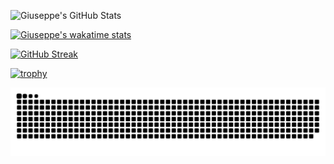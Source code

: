![Giuseppe's GitHub Stats](https://github-readme-stats.vercel.app/api?username=GiuseppeGambardella&show_icons=true&count_private=true&theme=tokyonight)

[![Giuseppe's wakatime stats](https://github-readme-stats.vercel.app/api/wakatime?username=GiuseppeGambardella)](https://github.com/anuraghazra/github-readme-stats)

[![GitHub Streak](https://streak-stats.demolab.com/?user=GiuseppeGambardella&theme=tokyonight)](https://git.io/streak-stats)

[![trophy](https://github-profile-trophy.vercel.app/?username=GiuseppeGambardella&theme=tokyonight&no-frame=true)](https://github.com/ryo-ma/github-profile-trophy)

![GitHub Snake](https://raw.githubusercontent.com/GiuseppeGambardella/GiuseppeGambardella/main/dist/github-contribution-grid-snake-dark.svg)



<!--
**GiuseppeGambardella/GiuseppeGambardella** is a ✨ _special_ ✨ repository because its `README.md` (this file) appears on your GitHub profile.

Here are some ideas to get you started:

- 🔭 I’m currently working on ...
- 🌱 I’m currently learning ...
- 👯 I’m looking to collaborate on ...
- 🤔 I’m looking for help with ...
- 💬 Ask me about ...
- 📫 How to reach me: ...
- 😄 Pronouns: ...
- ⚡ Fun fact: ...
-->

